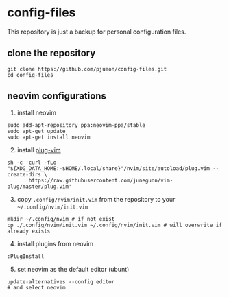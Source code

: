 # config-files
This repository is just a backup for personal configuration files.

## clone the repository
```shell
git clone https://github.com/pjueon/config-files.git
cd config-files
```


## neovim configurations
1. install neovim 
```shell
sudo add-apt-repository ppa:neovim-ppa/stable 
sudo apt-get update
sudo apt-get install neovim
```

2. install [plug-vim](https://github.com/junegunn/vim-plug)
```shell
sh -c 'curl -fLo "${XDG_DATA_HOME:-$HOME/.local/share}"/nvim/site/autoload/plug.vim --create-dirs \
       https://raw.githubusercontent.com/junegunn/vim-plug/master/plug.vim'
```

3. copy `.config/nvim/init.vim` from the repository to your `~/.config/nvim/init.vim`
```shell
mkdir ~/.config/nvim # if not exist
cp ./.config/nvim/init.vim ~/.config/nvim/init.vim # will overwrite if already exists
```

4. install plugins from neovim
```
:PlugInstall
```

5. set neovim as the default editor (ubunt)
```shell
update-alternatives --config editor
# and select neovim
```
